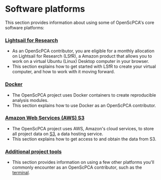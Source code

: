 # Software platforms

This section provides information about using some of OpenScPCA's core software platforms:

### [**Lightsail for Research**](./lsfr/index.md)

- As an OpenScPCA contributor, you are eligible for a monthly allocation on Lightsail for Research (LSfR), a Amazon product that allows you to work on a virtual Ubuntu (Linux) Desktop computer in your browser.
- This section explains how to get started with LSfR to create your virtual computer, and how to work with it moving forward.


### [**Docker**](./docker/index.md)

- The OpenScPCA project uses Docker containers to create reproducible analysis modules.
- This section explains how to use Docker as an OpenScPCA contributor.

### [**Amazon Web Services (AWS) S3**](./aws/index.md)

- The OpenScPCA project uses AWS, Amazon's cloud services, to store all project data on [S3](https://aws.amazon.com/s3/), a data hosting service.
- This section explains how to get access to and obtain the data from S3.

### [**Additional project tools**](./general-tools/index.md)

- This section provides information on using a few other platforms you'll commonly encounter as an OpenScPCA contributor, such as the [terminal](./general-tools/using-the-terminal.md).
